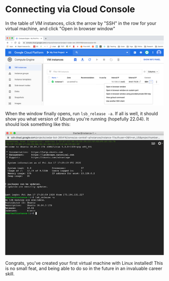# Connecting via Cloud Console

In the table of VM instances, click the arrow by "SSH" in the row for your virtual machine, and click "Open in browser window"

<img src="img/23.png" width=600>

When the window finally opens, run `lsb_release -a`.  If all is well,
it should show you what version of Ubuntu you're running (hopefully
22.04).  It should look something like this:

<img src="img/24.png" width=600>

Congrats, you've created your first virtual machine with Linux
installed!  This is no small feat, and being able to do so in the
future in an invaluable career skill.
